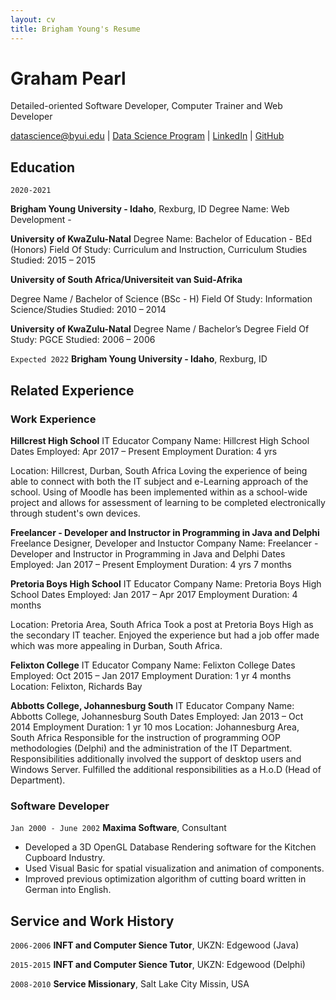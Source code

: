 ```yaml
---
layout: cv
title: Brigham Young's Resume
---
```

# Graham Pearl
Detailed-oriented Software Developer, Computer Trainer and Web Developer

<div id="webaddress">
<a href="datascience@byui.edu">datascience@byui.edu</a>
| <a href="https://byuidatascience.github.io/development.html">Data Science Program</a>
| <a href="https://www.linkedin.com/in/graham-pearl-19005/">LinkedIn</a>
| <a href="https://github.com/GrahamPearl">GitHub</a>
</div>

<!-- https://www.monique.tech/the-art-of-markdown -->

## Education

`2020-2021`
<!--- Put dates for each of university that you studies at. --->
__Brigham Young University - Idaho__, Rexburg, ID
Degree Name: Web Development - 

__University of KwaZulu-Natal__
Degree Name: Bachelor of Education - BEd (Honors)
Field Of Study: Curriculum and Instruction, Curriculum Studies
Studied: 2015 – 2015

 
__University of South Africa/Universiteit van Suid-Afrika__

Degree Name / Bachelor of Science (BSc - H)
Field Of Study: Information Science/Studies
Studied: 2010 – 2014

 
__University of KwaZulu-Natal__
Degree Name / Bachelor’s Degree
Field Of Study: PGCE
Studied: 2006 – 2006

`Expected 2022`
__Brigham Young University - Idaho__, Rexburg, ID

## Related Experience

### Work Experience

__Hillcrest High School__
IT Educator
Company Name: Hillcrest High School
Dates Employed: Apr 2017 – Present Employment
Duration: 4 yrs

Location: Hillcrest, Durban, South Africa
Loving the experience of being able to connect with both the IT subject and e-Learning approach of the school. Using of Moodle has been implemented within as a school-wide project and allows for assessment of learning to be completed electronically through student's own devices.
 
__Freelancer - Developer and Instructor in Programming in Java and Delphi__
Freelance Designer, Developer and Instuctor
Company Name: Freelancer - Developer and Instructor in Programming in Java and Delphi
Dates Employed: Jan 2017 – Present Employment 
Duration: 4 yrs 7 months
 
__Pretoria Boys High School__
IT Educator
Company Name: Pretoria Boys High School
Dates Employed: Jan 2017 – Apr 2017
Employment Duration: 4 months 

Location: Pretoria Area, South Africa
Took a post at Pretoria Boys High as the secondary IT teacher. Enjoyed the experience but had a job offer made which was more appealing in Durban, South Africa.

__Felixton College__
IT Educator
Company Name: Felixton College
Dates Employed: Oct 2015 – Jan 2017
Employment Duration: 1 yr 4 months
Location: Felixton, Richards Bay

__Abbotts College, Johannesburg South__
IT Educator
Company Name: Abbotts College, Johannesburg South
Dates Employed: Jan 2013 – Oct 2014
Employment Duration: 1 yr 10 mos
Location: Johannesburg Area, South Africa
Responsible for the instruction of programming OOP methodologies (Delphi) and the administration of the IT Department. Responsibilities additionally involved the support of desktop users and Windows Server. Fulfilled the additional responsibilities as a H.o.D (Head of Department).

### Software Developer

`Jan 2000 - June 2002`
__Maxima Software__, Consultant

- Developed a 3D OpenGL Database Rendering software for the Kitchen Cupboard Industry.
- Used Visual Basic for spatial visualization and animation of components. 
- Improved previous optimization algorithm of cutting board written in German into English.

## Service and Work History

`2006-2006`
__INFT and Computer Sience Tutor__, UKZN: Edgewood (Java)

`2015-2015`
__INFT and Computer Sience Tutor__, UKZN: Edgewood (Delphi)

`2008-2010`
__Service Missionary__, Salt Lake City Missin, USA

<!-- ### Footer

Last updated: July 2021 -->


